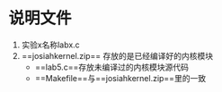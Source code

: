 # 说明文件
1.  实验x名称labx.c
2.  ==josiahkernel.zip== 存放的是已经编译好的内核模块
    * ==lab5.c==存放未编译过的内核模块源代码
    * ==Makefile==与==josiahkernel.zip==里的一致

